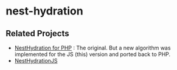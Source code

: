 # nest-hydration

Related Projects
----------------

- [NestHydration for PHP](https://github.com/CoursePark/NestHydration) : The original. But a new algorithm was implemented for the JS (this) version and ported back to PHP.
- [NestHydrationJS](https://github.com/stems/NestHydrationJS)

